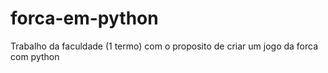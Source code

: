 # forca-em-python
Trabalho da faculdade (1 termo) com o proposito de criar um jogo da forca com python
